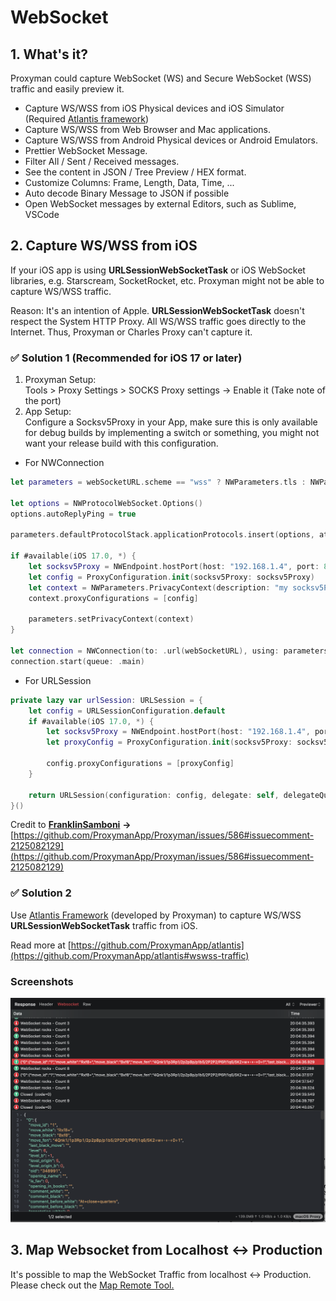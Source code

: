 # WebSocket

## 1. What's it?

Proxyman could capture WebSocket (WS) and Secure WebSocket (WSS) traffic and easily preview it.

* Capture WS/WSS from iOS Physical devices and iOS Simulator (Required [Atlantis framework](https://github.com/ProxymanApp/atlantis))
* Capture WS/WSS from Web Browser and Mac applications.
* Capture WS/WSS from Android Physical devices or Android Emulators.
* Prettier WebSocket Message.
* Filter All / Sent / Received messages.
* See the content in JSON / Tree Preview / HEX format.
* Customize Columns: Frame, Length, Data, Time, ...&#x20;
* Auto decode Binary Message to JSON if possible
* Open WebSocket messages by external Editors, such as Sublime, VSCode

## 2. Capture WS/WSS from iOS

If your iOS app is using **URLSessionWebSocketTask** or iOS WebSocket libraries, e.g. Starscream, SocketRocket, etc. Proxyman might not be able to capture WS/WSS traffic.

Reason: It's an intention of Apple. **URLSessionWebSocketTask** doesn't respect the System HTTP Proxy. All WS/WSS traffic goes directly to the Internet. Thus, Proxyman or Charles Proxy can't capture it.

### ✅ Solution 1 (Recommended for iOS 17 or later)

1. Proxyman Setup:\
   Tools > Proxy Settings > SOCKS Proxy settings -> Enable it (Take note of the port)
2. App Setup:\
   Configure a Socksv5Proxy in your App, make sure this is only available for debug builds by implementing a switch or something, you might not want your release build with this configuration.

* For NWConnection

```swift
let parameters = webSocketURL.scheme == "wss" ? NWParameters.tls : NWParameters.tcp

let options = NWProtocolWebSocket.Options()
options.autoReplyPing = true

parameters.defaultProtocolStack.applicationProtocols.insert(options, at: 0)

if #available(iOS 17.0, *) {
    let socksv5Proxy = NWEndpoint.hostPort(host: "192.168.1.4", port: 8889) // Use proxyman socksv5 port
    let config = ProxyConfiguration.init(socksv5Proxy: socksv5Proxy)
    let context = NWParameters.PrivacyContext(description: "my socksv5Proxy")
    context.proxyConfigurations = [config]

    parameters.setPrivacyContext(context)
}

let connection = NWConnection(to: .url(webSocketURL), using: parameters)
connection.start(queue: .main)
```

* For URLSession

```swift
private lazy var urlSession: URLSession = {
    let config = URLSessionConfiguration.default
    if #available(iOS 17.0, *) {
        let socksv5Proxy = NWEndpoint.hostPort(host: "192.168.1.4", port: 8889) //  Use proxyman socksv5 port
        let proxyConfig = ProxyConfiguration.init(socksv5Proxy: socksv5Proxy)

        config.proxyConfigurations = [proxyConfig]
    }

    return URLSession(configuration: config, delegate: self, delegateQueue: operationQueue)
}()
```

Credit to [**FranklinSamboni**](https://github.com/FranklinSamboni) **->** [https://github.com/ProxymanApp/Proxyman/issues/586#issuecomment-2125082129](https://github.com/ProxymanApp/Proxyman/issues/586#issuecomment-2125082129)

### ✅ Solution 2

Use [Atlantis Framework](https://github.com/ProxymanApp/atlantis#features) (developed by Proxyman) to capture WS/WSS **URLSessionWebSocketTask** traffic from iOS.

Read more at [https://github.com/ProxymanApp/atlantis](https://github.com/ProxymanApp/atlantis#wswss-traffic)

### Screenshots

![Capture Websocket](../.gitbook/assets/websocket.png)

## 3. Map Websocket from Localhost <-> Production

It's possible to map the WebSocket Traffic from localhost <-> Production. Please check out the [Map Remote Tool.](map-remote.md#7.4-map-websocket-from-localhost-to-production)

